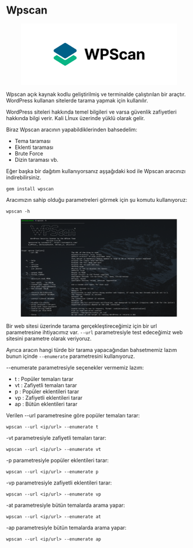 # Wpscan

<figure><img src="../.gitbook/assets/wpscan_logo.png" alt=""><figcaption></figcaption></figure>

Wpscan açık kaynak kodlu geliştirilmiş ve terminalde çalıştırılan bir araçtır. WordPress kullanan sitelerde tarama yapmak için kullanılır.

WordPress siteleri hakkında temel bilgileri ve varsa güvenlik zafiyetleri hakkında bilgi verir. Kali Lİnux üzerinde yüklü olarak gelir.&#x20;

Biraz Wpscan aracının yapabildiklerinden bahsedelim:

* Tema taraması
* Eklenti taraması
* Brute Force
* Dizin taraması vb.

Eğer başka bir dağıtım kullanıyorsanız aşşağıdaki kod ile Wpscan aracınızı indirebilirsiniz.

```
gem install wpscan
```

Aracımızın sahip olduğu parametreleri görmek için şu komutu kullanıyoruz:

```
wpscan -h
```

<figure><img src="../.gitbook/assets/image.png" alt=""><figcaption></figcaption></figure>

Bir web sitesi üzerinde tarama gerçekleştireceğimiz için bir url parametresine ihtiyacımız var. `--url` parametresiyle test edeceğimiz web sitesini parametre olarak veriyoruz.

Ayrıca aracın hangi türde bir tarama yapacağından bahsetmemiz lazım bunun içinde `--enumerate` parametresini kullanıyoruz.

\--enumerate parametresiyle seçenekler vermemiz lazım:

* t : Popüler temaları tarar
* vt : Zafiyetli temaları tarar
* p : Popüler eklentileri tarar
* vp : Zafiyetli eklentileri tarar
* ap : Bütün eklentileri tarar

Verilen --url parametresine göre popüler temaları tarar:

```
wpscan --url <ip/url> --enumerate t
```

\-vt parametresiyle zafiyetli temaları tarar:

```
wpscan --url <ip/url> --enumerate vt
```

\-p parametresiyle popüler eklentileri tarar:

```
wpscan --url <ip/url> --enumerate p
```

\-vp parametresiyle zafiyetli eklentileri tarar:

```
wpscan --url <ip/url> --enumerate vp
```

\-at parametresiyle bütün temalarda arama yapar:

```
wpscan --url <ip/url> --enumerate at
```

\-ap parametresiyle bütün temalarda arama yapar:

```
wpscan --url <ip/url> --enumerate ap
```
